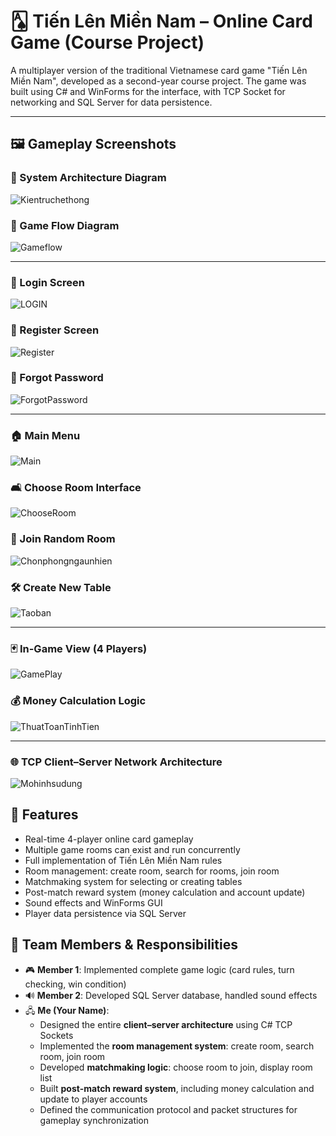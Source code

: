 # 🂡 Tiến Lên Miền Nam – Online Card Game (Course Project)

A multiplayer version of the traditional Vietnamese card game "Tiến Lên Miền Nam", developed as a second-year course project. The game was built using C# and WinForms for the interface, with TCP Socket for networking and SQL Server for data persistence.

---
## 🖼️ Gameplay Screenshots

### 🧱 System Architecture Diagram  
![Kientruchethong](IMAGE/Kientruchethong.png)

### 🧭 Game Flow Diagram  
![Gameflow](IMAGE/GameFlow.png)

---

### 🔐 Login Screen  
![LOGIN](IMAGE/LOGIN.png)

### 📝 Register Screen  
![Register](IMAGE/Register.png)

### 🔑 Forgot Password  
![ForgotPassword](IMAGE/ForgotPassword.png)

---

### 🏠 Main Menu  
![Main](IMAGE/Main.png)

### 🛋️ Choose Room Interface  
![ChooseRoom](IMAGE/ChooseRoom.png)

### 🎲 Join Random Room  
![Chonphongngaunhien](IMAGE/Chonphongngaunhien.png)

### 🛠️ Create New Table  
![Taoban](IMAGE/Taoban.png)

---

### 🃏 In-Game View (4 Players)  
![GamePlay](IMAGE/GamePlay.png)

### 💰 Money Calculation Logic  
![ThuatToanTinhTien](IMAGE/ThuatToanTinhTien.png)

---

### 🌐 TCP Client–Server Network Architecture  
![Mohinhsudung](IMAGE/Mohinhsudung.png)


## 🚀 Features
- Real-time 4-player online card gameplay
- Multiple game rooms can exist and run concurrently
- Full implementation of Tiến Lên Miền Nam rules
- Room management: create room, search for rooms, join room
- Matchmaking system for selecting or creating tables
- Post-match reward system (money calculation and account update)
- Sound effects and WinForms GUI
- Player data persistence via SQL Server

## 👥 Team Members & Responsibilities

- 🎮 **Member 1**: Implemented complete game logic (card rules, turn checking, win condition)
- 🔊 **Member 2**: Developed SQL Server database, handled sound effects
- 🖧 **Me (Your Name)**:
  - Designed the entire **client–server architecture** using C# TCP Sockets
  - Implemented the **room management system**: create room, search room, join room
  - Developed **matchmaking logic**: choose room to join, display room list
  - Built **post-match reward system**, including money calculation and update to player accounts
  - Defined the communication protocol and packet structures for gameplay synchronization
